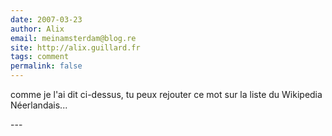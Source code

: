 ```yaml
---
date: 2007-03-23
author: Alix
email: meinamsterdam@blog.re
site: http://alix.guillard.fr
tags: comment
permalink: false
---
```


<p>
comme je l'ai dit ci-dessus, tu peux rejouter ce mot sur la liste du Wikipedia Néerlandais...
</p>
---